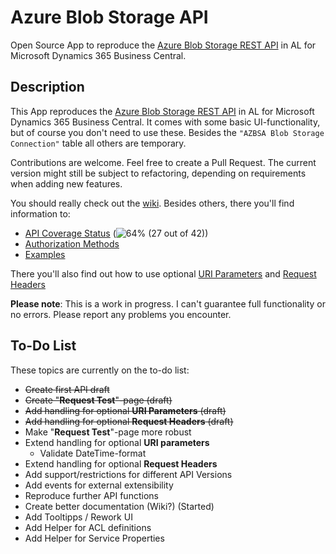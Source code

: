 # Azure Blob Storage API

Open Source App to reproduce the [Azure Blob Storage REST API](https://docs.microsoft.com/en-us/rest/api/storageservices/blob-service-rest-api) in AL for Microsoft Dynamics 365 Business Central.

## Description

This App reproduces the [Azure Blob Storage REST API](https://docs.microsoft.com/en-us/rest/api/storageservices/blob-service-rest-api) in AL for Microsoft Dynamics 365 Business Central. It comes with some basic UI-functionality, but of course you don't need to use these. Besides the `"AZBSA Blob Storage Connection"` table all others are temporary.

Contributions are welcome. Feel free to create a Pull Request. The current version might still be subject to refactoring, depending on requirements when adding new features.

You should really check out the [wiki](https://github.com/cosmoconsult/D365BC-Blob-Storage-API/wiki). Besides others, there you'll find information to:
* [API Coverage Status](https://github.com/cosmoconsult/D365BC-Blob-Storage-API/wiki/API-Coverage-Status) (![64%](https://progress-bar.dev/64) (27 out of 42))
* [Authorization Methods](https://github.com/cosmoconsult/D365BC-Blob-Storage-API/wiki/Authorization-Methods)
* [Examples](https://github.com/cosmoconsult/D365BC-Blob-Storage-API/wiki/Examples-Overview)

There you'll also find out how to use optional [URI Parameters](https://github.com/cosmoconsult/D365BC-Blob-Storage-API/wiki/Optional-URI-Parameters) and [Request Headers](https://github.com/cosmoconsult/D365BC-Blob-Storage-API/wiki/Optional-Request-Headers)

**Please note**: This is a work in progress. I can't guarantee full functionality or no errors. Please report any problems you encounter.

## To-Do List

These topics are currently on the to-do list:
- ~~Create first API draft~~
- ~~Create "**Request Test**"-page (draft)~~
- ~~Add handling for optional **URI Parameters** (draft)~~
- ~~Add handling for optional **Request Headers** (draft)~~
- Make "**Request Test**"-page more robust
- Extend handling for optional **URI parameters**
   - Validate DateTime-format
- Extend handling for optional **Request Headers**
- Add support/restrictions for different API Versions
- Add events for external extensibility
- Reproduce further API functions
- Create better documentation (Wiki?) (Started)
- Add Tooltipps / Rework UI
- Add Helper for ACL definitions
- Add Helper for Service Properties
